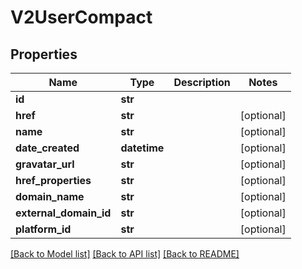 # V2UserCompact

## Properties
Name | Type | Description | Notes
------------ | ------------- | ------------- | -------------
**id** | **str** |  | 
**href** | **str** |  | [optional] 
**name** | **str** |  | [optional] 
**date_created** | **datetime** |  | [optional] 
**gravatar_url** | **str** |  | [optional] 
**href_properties** | **str** |  | [optional] 
**domain_name** | **str** |  | [optional] 
**external_domain_id** | **str** |  | [optional] 
**platform_id** | **str** |  | [optional] 

[[Back to Model list]](../README.md#documentation-for-models) [[Back to API list]](../README.md#documentation-for-api-endpoints) [[Back to README]](../README.md)

